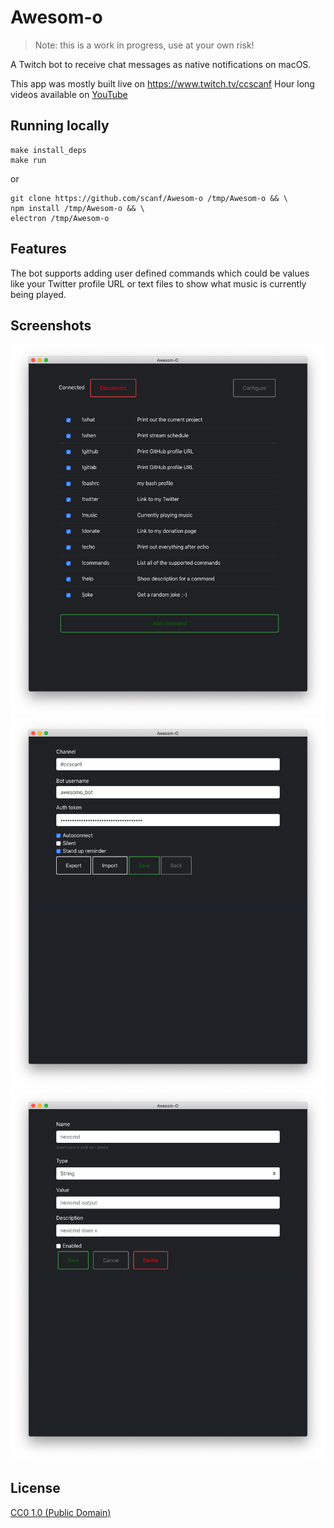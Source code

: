 # Awesom-o

> Note: this is a work in progress, use at your own risk!

A Twitch bot to receive chat messages as native notifications on macOS.

This app was mostly built live on https://www.twitch.tv/ccscanf
Hour long videos available on [YouTube](https://www.youtube.com/playlist?list=PL6ETvzpSGtt3XnmnBtmAldrpGA0lK6uAG)

## Running locally

    make install_deps
    make run

or

	git clone https://github.com/scanf/Awesom-o /tmp/Awesom-o && \
	npm install /tmp/Awesom-o && \
	electron /tmp/Awesom-o

## Features

The bot supports adding user defined commands which could be values like your
Twitter profile URL or text files to show what music is currently being played.

## Screenshots

![Commands](Screenshots/commands.png)
![Configure](Screenshots/configure.png)
![New command](Screenshots/new-command.png)

## License

[CC0 1.0 (Public Domain)](LICENSE.md)
